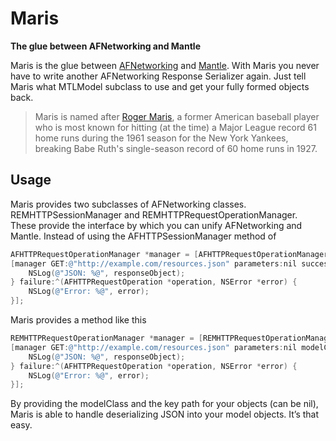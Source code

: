 # Maris

**The glue between AFNetworking and Mantle**

Maris is the glue between [AFNetworking](https://github.com/afnetworking/afnetworking) and [Mantle](https://github.com/MantleFramework/Mantle).  With Maris you never have to write another AFNetworking Response Serializer again.  Just tell Maris what MTLModel subclass to use and get your fully formed objects back.

> Maris is named after [Roger Maris](http://en.wikipedia.org/wiki/Roger_Maris), a former American baseball player who is most known for hitting (at the time) a Major League record 61 home runs during the 1961 season for the New York Yankees, breaking Babe Ruth's single-season record of 60 home runs in 1927.

## Usage

Maris provides two subclasses of AFNetworking classes.  REMHTTPSessionManager and REMHTTPRequestOperationManager.  These provide the interface by which you can unify AFNetworking and Mantle.  Instead of using the AFHTTPSessionManager method of 

```objective-c
AFHTTPRequestOperationManager *manager = [AFHTTPRequestOperationManager manager];
[manager GET:@"http://example.com/resources.json" parameters:nil success:^(AFHTTPRequestOperation *operation, id responseObject) {
    NSLog(@"JSON: %@", responseObject);
} failure:^(AFHTTPRequestOperation *operation, NSError *error) {
    NSLog(@"Error: %@", error);
}];
```

Maris provides a method like this

```objective-c
REMHTTPRequestOperationManager *manager = [REMHTTPRequestOperationManager manager];
[manager GET:@"http://example.com/resources.json" parameters:nil modelClass:[MYObject class] keyPath:nil success:^(AFHTTPRequestOperation *operation, id responseObject) {
    NSLog(@"JSON: %@", responseObject);
} failure:^(AFHTTPRequestOperation *operation, NSError *error) {
    NSLog(@"Error: %@", error);
}];
```

By providing the modelClass and the key path for your objects (can be nil), Maris is able to handle deserializing JSON into your model objects.  It’s that easy.

